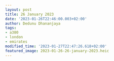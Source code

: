 ```yaml
---
layout: post
title: 26 January 2023
date: '2023-01-26T22:46:00.003+02:00'
author: Dedunu Dhananjaya
tags:
- a380
- london
- emirates
modified_time: '2023-01-27T22:47:26.618+02:00'
featured_image: 2023-01-26-26-january-2023.heic
---
```

